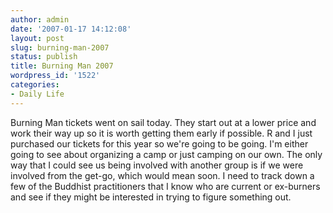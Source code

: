 ```yaml
---
author: admin
date: '2007-01-17 14:12:08'
layout: post
slug: burning-man-2007
status: publish
title: Burning Man 2007
wordpress_id: '1522'
categories:
- Daily Life
---
```


Burning Man tickets went on sail today. They start out at a lower price
and work their way up so it is worth getting them early if possible. R
and I just purchased our tickets for this year so we're going to be
going. I'm either going to see about organizing a camp or just camping
on our own. The only way that I could see us being involved with another
group is if we were involved from the get-go, which would mean soon. I
need to track down a few of the Buddhist practitioners that I know who
are current or ex-burners and see if they might be interested in trying
to figure something out.
